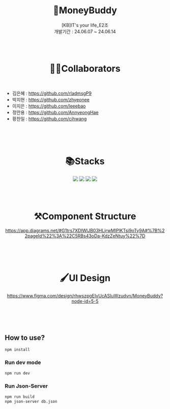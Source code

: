 <div align="center">
  <h1>🤑MoneyBuddy</h1>
  [KB]IT's your life_E2조 <br>
  개발기간 : 24.06.07 ~ 24.06.14
</div>
<br>
<br>
<br>
<div align="center">
  <h1>👫🏻Collaborators</h1>
</div>
<div align="left">
<br>

  - 김은혜 : https://github.com/rladmsgP9 <br>
  - 박지현 : https://github.com/zhyeonee <br>
  - 이지은 : https://github.com/leeebao <br>
  - 정안용 : https://github.com/AnnyeongHae <br>
  - 황찬일 : https://github.com/cihwang <br>
</div> 
<br>
<br>
<br>

<div align="center">
  <h1>📚Stacks</h1>
<img src="https://img.shields.io/badge/CSS3-1572B6?style=flat-square&logo=css3&logoColor=white"/>
<img src="https://img.shields.io/badge/HTML5-E34F26?style=flat-square&logo=html5&logoColor=white"/>
<img src="https://img.shields.io/badge/JavaScript-F7DF1E?style=flat-square&logo=javascript&logoColor=black"/>
<img src="https://img.shields.io/badge/Vue.js-4FC08D?style=flat-square&logo=Vue.js&logoColor=white"/>
</div>
<br>
<br>
<br>

<div align="center">
  <h1>⚒️Component Structure</h1>


https://app.diagrams.net/#G1trs7XDlWlJB03HLjrwMlPlKTsi9oTy9A#%7B%22pageId%22%3A%22C5RBs43oDa-KdzZeNtuy%22%7D

</div>
<br>
<br>
<br>

<div align="center">
  <h1>🖌️UI Design</h1>

https://www.figma.com/design/rhwszpgEIvUcASIuWzudvn/MoneyBuddy?node-id=5-5

</div>
<br>
<br>
<br>


## How to use?

```sh
npm install
```

### Run dev mode

```sh
npm run dev
```

### Run Json-Server

```sh
npm run build
npm json-server db.json
```

